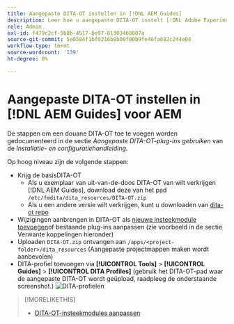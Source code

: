 ```yaml
---
title: Aangepaste DITA-OT instellen in [!DNL AEM Guides]
description: Leer hoe u aangepaste DITA-OT instelt [!DNL Adobe Experience Manager Guides]
role: Admin
exl-id: f479c2cf-5b8b-4517-be97-81303468007a
source-git-commit: 5e0584f1bf0216b8b00f00b9fe46fa682c244e08
workflow-type: tm+mt
source-wordcount: '139'
ht-degree: 0%

---
```


# Aangepaste DITA-OT instellen in [!DNL AEM Guides] voor AEM

De stappen om een douane DITA-OT toe te voegen worden gedocumenteerd in de sectie _Aangepaste DITA-OT-plug-ins gebruiken_ van de _Installatie- en configuratiehandleiding_.

Op hoog niveau zijn de volgende stappen:

+ Krijg de basisDITA-OT
   + Als u exemplaar van uit-van-de-doos DITA-OT van wilt verkrijgen [!DNL AEM Guides], download deze van het pad `/etc/fmdita/dita_resources/DITA-OT.zip`
   + Als u een andere versie wilt verkrijgen, kunt u downloaden van [dita-ot repo](https://www.dita-ot.org/download)
+ Wijzigingen aanbrengen in DITA-OT als [nieuwe insteekmodule toevoegen](https://www.dita-ot.org/dev/topics/plugins-installing.html)of bestaande plug-ins aanpassen (zie voorbeeld in de sectie Verwante koppelingen hieronder)
+ Uploaden `DITA-OT.zip` ontvangen aan `/apps/<project-folder>/dita_resources` (Aangepaste projectmappen maken wordt aanbevolen)
+ DITA-profiel toevoegen via **[!UICONTROL Tools]** > **[!UICONTROL Guides]** > **[!UICONTROL DITA Profiles]** (gebruik het DITA-OT-pad waar de aangepaste DITA-OT wordt geüpload, raadpleeg de onderstaande screenshot.)
  ![DITA-profielen](assets/dita-profile.png)

>[!MORELIKETHIS]
>
>+ [DITA-OT-insteekmodules aanpassen](https://www.dita-ot.org/dev/topics/pdf-customization.html)
